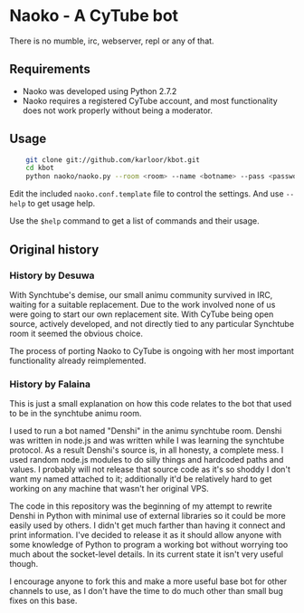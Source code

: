 # Naoko - A CyTube bot

There is no mumble, irc, webserver, repl or any of that. 

## Requirements
- Naoko was developed using Python 2.7.2
- Naoko requires a registered CyTube account, and most functionality does not
  work properly without being a moderator.

## Usage

```sh
    git clone git://github.com/karloor/kbot.git
    cd kbot 
    python naoko/naoko.py --room <room> --name <botname> --pass <password>
```

Edit the included `naoko.conf.template` file to control the settings. And use
`--help` to get usage help. 

Use the `$help` command to get a list of commands and their usage. 

## Original history
### History by Desuwa 
With Synchtube's demise, our small animu community survived in IRC, waiting for
a suitable replacement. Due to the work involved none of us were going to start
our own replacement site. With CyTube being open source, actively developed, and
not directly tied to any particular Synchtube room it seemed the obvious choice.

The process of porting Naoko to CyTube is ongoing with her most important
functionality already reimplemented.

### History by Falaina 
This is just a small explanation on how this code relates to the bot that used
to be in the synchtube animu room.

I used to run a bot named "Denshi" in the animu synchtube room. Denshi was
written in node.js and was written while I was learning the synchtube protocol.
As a result Denshi's source is, in all honesty, a complete mess. I used random
node.js modules to do silly things and hardcoded paths and values. I probably
will not release that source code as it's so shoddy I don't want my named
attached to it; additionally it'd be relatively hard to get working on any
machine that wasn't her original VPS.

The code in this repository was the beginning of my attempt to rewrite Denshi in
Python with minimal use of external libraries so it could be more easily used by
others. I didn't get much farther than having it connect and print information.
I've decided to release it as it should allow anyone with some knowledge of
Python to program a working bot without worrying too much about the socket-level
details. In its current state it isn't very useful though.

I encourage anyone to fork this and make a more useful base bot for other
channels to use, as I don't have the time to do much other than small bug fixes
on this base.
